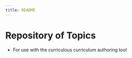 ```yaml
---
title: README
---
```

# Repository of Topics
* For use with the curriculous curriculum authoring tool
